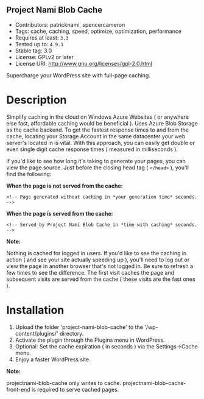Project Nami Blob Cache
-----------------------

  * Contributors: patricknami, spencercameron
  * Tags: cache, caching, speed, optimize, optimization, performance
  * Requires at least: ```3.3```
  * Tested up to: ```4.9.1```
  * Stable tag: 3.0
  * License: GPLv2 or later
  * License URI: http://www.gnu.org/licenses/gpl-2.0.html

Supercharge your WordPress site with full-page caching.

# Description
Simplify caching in the cloud on Windows Azure Websites ( or anywhere else fast, affordable caching would be beneficial ). Uses Azure Blob Storage as the cache backend. To get the fastest response times to and from the cache, locating your Storage Account in the same datacenter your web server's located in is vital. With this approach, you can easily get double or even single digit cache response times ( measured in milliseconds ).

If you'd like to see how long it's taking to generate your pages, you can view the page source. Just before the closing head tag ( `</head>` ), you'll find the following:

**When the page is not served from the cache:**

`<!-- Page generated without caching in *your generation time* seconds. -->`

**When the page is served from the cache:**

`<!-- Served by Project Nami Blob Cache in *time with caching* seconds. -->`

**Note:**

Nothing is cached for logged in users. If you'd like to see the caching in action ( and see your site actually speeding up ), you'll need to log out or view the page in another browser that's not logged in. Be sure to refresh a few times to see the difference. The first visit caches the page and subsequent visits are served from the cache ( these visits are the fast ones ).

# Installation

1. Upload the folder 'project-nami-blob-cache' to the '/wp-content/plugins/' directory.
2. Activate the plugin through the Plugins menu in WordPress.
3. Optional: Set the cache expiration ( in seconds ) via the Settings->Cache menu.
4. Enjoy a faster WordPress site.

**Note:**

projectnami-blob-cache only writes to cache. projectnami-blob-cache-front-end is required to serve cached pages.

